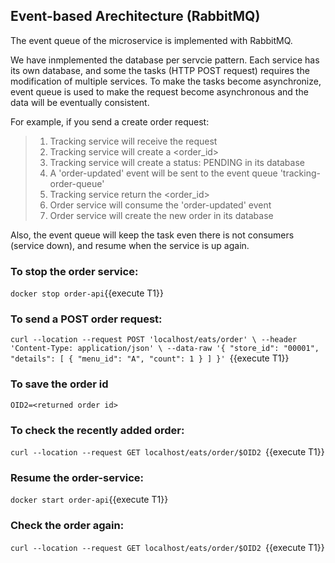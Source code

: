 ## Event-based Arechitecture (RabbitMQ)
The event queue of the microservice is implemented with RabbitMQ. 

We have inmplemented the database per servcie pattern. Each service has its own database, and some the tasks (HTTP POST request) requires the modification of multiple services. To make the tasks become asynchronize, event queue is used to make the request become asynchronous and the data will be eventually consistent.

For example, if you send a create order request:
> 1. Tracking service will receive the request
> 2. Tracking service will create a <order_id>
> 3. Tracking service will create a status: PENDING in its database
> 4. A 'order-updated' event will be sent to the event queue 'tracking-order-queue'
> 5. Tracking service return the <order_id>
> 6. Order service will consume the 'order-updated' event
> 7. Order service will create the new order in its database

Also, the event queue will keep the task even there is not consumers (service down), and resume when the service is up again.

### To stop the order service: 
`docker stop order-api`{{execute T1}}

### To send a POST order request:
`curl --location --request POST 'localhost/eats/order' \
  --header 'Content-Type: application/json' \
  --data-raw '{
      "store_id": "00001",
      "details": [
          {
              "menu_id": "A",
              "count": 1
          }
      ]
  }'
`{{execute T1}}

### To save the order id
`OID2=<returned order id>`


### To check the recently added order:
`curl --location --request GET localhost/eats/order/$OID2
`{{execute T1}}

### Resume the order-service:
`docker start order-api`{{execute T1}}

### Check the order again:
`curl --location --request GET localhost/eats/order/$OID2
`{{execute T1}}